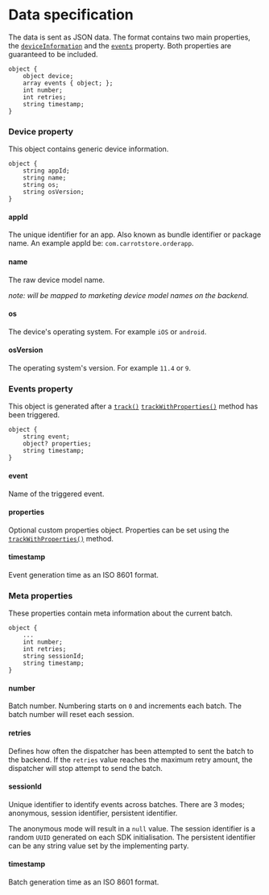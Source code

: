 # Data specification
The data is sent as JSON data. The format contains two main properties, the [`deviceInformation`](#deviceinformation-property) and the [`events`](#events-property) property. Both properties are guaranteed to be included.

```
object {
	object device;
	array events { object; };
	int number;
	int retries;
	string timestamp;
}
```

### Device property
This object contains generic device information.

```
object {
	string appId;
	string name;
	string os;
	string osVersion;
}
```

#### appId

The unique identifier for an app. Also known as bundle identifier or package name. An example appId be: `com.carrotstore.orderapp`.


#### name

The raw device model name.

*note: will be mapped to marketing device model names on the backend.*

#### os

The device's operating system. For example `iOS` or `android`.

#### osVersion

The operating system's version. For example `11.4` or `9`.

### Events property
This object is generated after a [`track()`](API.md#track) [`trackWithProperties()`](API.md#trackwithproperties) method has been triggered.

```
object {
	string event;
	object? properties;
	string timestamp;
}
```

#### event

Name of the triggered event.

#### properties

Optional custom properties object. Properties can be set using the [`trackWithProperties()`](API.md#trackwithproperties) method.

#### timestamp

Event generation time as an ISO 8601 format.

### Meta properties
These properties contain meta information about the current batch.

```
object {
	...
	int number;
	int retries;
	string sessionId;
	string timestamp;
}
```

#### number

Batch number. Numbering starts on `0` and increments each batch. The batch number will reset each session.

#### retries

Defines how often the dispatcher has been attempted to sent the batch to the backend. If the `retries` value reaches the maximum retry amount, the dispatcher will stop attempt to send the batch.

#### sessionId

Unique identifier to identify events across batches. There are 3 modes; anonymous, session identifier, persistent identifier.

The anonymous mode will result in a `null` value. The session identifier is a random `UUID` generated on each SDK initialisation. The persistent identifier can be any string value set by the implementing party.

#### timestamp

Batch generation time as an ISO 8601 format.
